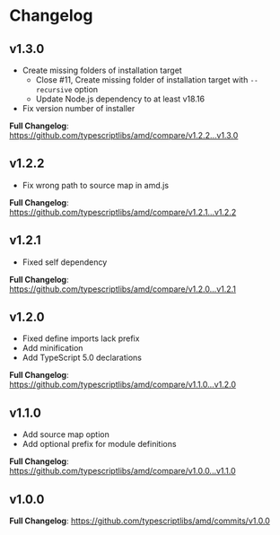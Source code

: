 Changelog
=========



v1.3.0
------

* Create missing folders of installation target
  - Close #11, Create missing folder of installation target with `--recursive` option
  - Update Node.js dependency to at least v18.16
* Fix version number of installer

**Full Changelog**: https://github.com/typescriptlibs/amd/compare/v1.2.2...v1.3.0



v1.2.2
------

* Fix wrong path to source map in amd.js

**Full Changelog**: https://github.com/typescriptlibs/amd/compare/v1.2.1...v1.2.2



v1.2.1
------

* Fixed self dependency

**Full Changelog**: https://github.com/typescriptlibs/amd/compare/v1.2.0...v1.2.1



v1.2.0
------

* Fixed define imports lack prefix
* Add minification
* Add TypeScript 5.0 declarations

**Full Changelog**: https://github.com/typescriptlibs/amd/compare/v1.1.0...v1.2.0



v1.1.0
------

* Add source map option
* Add optional prefix for module definitions

**Full Changelog**: https://github.com/typescriptlibs/amd/compare/v1.0.0...v1.1.0



v1.0.0
------

**Full Changelog**: https://github.com/typescriptlibs/amd/commits/v1.0.0
